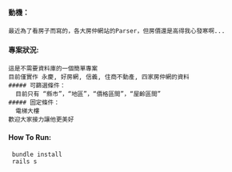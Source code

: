 > 
#### 動機：
    最近為了看房子而寫的，各大房仲網站的Parser，但房價還是高得我心發寒啊...


#### 專案狀況:
    這是不需要資料庫的一個簡單專案
    目前僅實作 永慶, 好房網, 信義, 住商不動產, 四家房仲網的資料
    ##### 可篩選條件：
      目前只有 “縣市”，“地區”，“價格區間”，“屋齡區間”
    ##### 固定條件：
      電梯大樓
    歡迎大家接力讓他更美好
    
    
#### How To Run:
   ```ruby
    bundle install
    rails s
   ```
   

